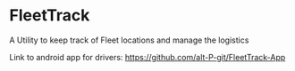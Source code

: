 # FleetTrack
A Utility to keep track of Fleet locations and manage the logistics

Link to android app for drivers: https://github.com/alt-P-git/FleetTrack-App
